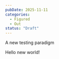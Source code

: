 ```yaml
---
pubDate: 2025-11-11
categories:
  - Figured
  - Out
status: "Draft"
---
```


A new testing paradigm

Hello new world!
